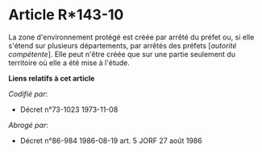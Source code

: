 # Article R*143-10

La zone d'environnement protégé est créée par arrêté du préfet ou, si elle s'étend sur plusieurs départements, par arrêtés
des préfets [*autorité compétente*]. Elle peut n'être créée que sur une partie seulement du territoire où elle a été mise à
l'étude.

**Liens relatifs à cet article**

_Codifié par_:

  - Décret n°73-1023 1973-11-08

_Abrogé par_:

  - Décret n°86-984 1986-08-19 art. 5 JORF 27 août 1986
